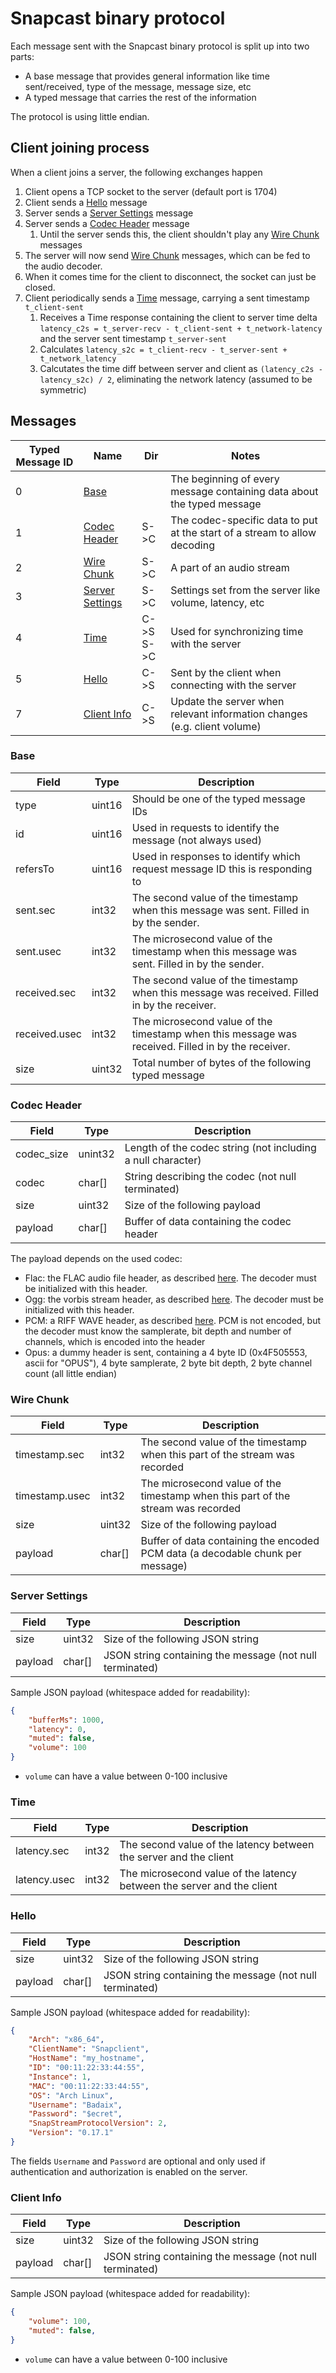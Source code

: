 # Snapcast binary protocol

Each message sent with the Snapcast binary protocol is split up into two parts:

- A base message that provides general information like time sent/received, type of the message, message size, etc
- A typed message that carries the rest of the information

The protocol is using little endian.

## Client joining process

When a client joins a server, the following exchanges happen

1. Client opens a TCP socket to the server (default port is 1704)
1. Client sends a [Hello](#hello) message
1. Server sends a [Server Settings](#server-settings) message
1. Server sends a [Codec Header](#codec-header) message
    1. Until the server sends this, the client shouldn't play any [Wire Chunk](#wire-chunk) messages
1. The server will now send [Wire Chunk](#wire-chunk) messages, which can be fed to the audio decoder.
1. When it comes time for the client to disconnect, the socket can just be closed.
1. Client periodically sends a [Time](#time) message, carrying a sent timestamp `t_client-sent`
    1. Receives a Time response containing the client to server time delta `latency_c2s = t_server-recv - t_client-sent + t_network-latency` and the server sent timestamp `t_server-sent`
    1. Calculates `latency_s2c = t_client-recv - t_server-sent + t_network_latency`
    1. Calcutates the time diff between server and client as `(latency_c2s - latency_s2c) / 2`, eliminating the network latency (assumed to be symmetric)

## Messages

| Typed Message ID | Name                                 | Dir  | Notes                                                                     |
|------------------|--------------------------------------|------|---------------------------------------------------------------------------|
| 0                | [Base](#base)                        |      | The beginning of every message containing data about the typed message    |
| 1                | [Codec Header](#codec-header)        | S->C | The codec-specific data to put at the start of a stream to allow decoding |
| 2                | [Wire Chunk](#wire-chunk)            | S->C | A part of an audio stream                                                 |
| 3                | [Server Settings](#server-settings)  | S->C | Settings set from the server like volume, latency, etc                    |
| 4                | [Time](#time)                        | C->S<br>S->C | Used for synchronizing time with the server                       |
| 5                | [Hello](#hello)                      | C->S | Sent by the client when connecting with the server                        |
| 7                | [Client Info](#client-info)          | C->S | Update the server when relevant information changes (e.g. client volume)  |

### Base

| Field                 | Type   | Description                                                                                       |
|-----------------------|--------|---------------------------------------------------------------------------------------------------|
| type                  | uint16 | Should be one of the typed message IDs                                                            |
| id                    | uint16 | Used in requests to identify the message (not always used)                                        |
| refersTo              | uint16 | Used in responses to identify which request message ID this is responding to                      |
| sent.sec              | int32  | The second value of the timestamp when this message was sent. Filled in by the sender.            |
| sent.usec             | int32  | The microsecond value of the timestamp when this message was sent. Filled in by the sender.       |
| received.sec          | int32  | The second value of the timestamp when this message was received. Filled in by the receiver.      |
| received.usec         | int32  | The microsecond value of the timestamp when this message was received. Filled in by the receiver. |
| size                  | uint32 | Total number of bytes of the following typed message                                              |

### Codec Header

| Field      | Type    | Description                                                 |
|------------|---------|-------------------------------------------------------------|
| codec_size | unint32 | Length of the codec string (not including a null character) |
| codec      | char[]  | String describing the codec (not null terminated)           |
| size       | uint32  | Size of the following payload                               |
| payload    | char[]  | Buffer of data containing the codec header                  |

The payload depends on the used codec:

- Flac: the FLAC audio file header, as described [here](https://www.the-roberts-family.net/metadata/flac.html#:~:text=Overall%20Structure&text=It%20has%20four%20parts%3A%20a,and%20the%20actual%20audio%20data.). The decoder must be initialized with this header.
- Ogg: the vorbis stream header, as described [here](https://xiph.org/vorbis/doc/Vorbis_I_spec.html#x1-610004.2). The decoder must be initialized with this header.
- PCM: a RIFF WAVE header, as described [here](https://de.wikipedia.org/wiki/RIFF_WAVE). PCM is not encoded, but the decoder must know the samplerate, bit depth and number of channels, which is encoded into the header
- Opus: a dummy header is sent, containing a 4 byte ID (0x4F505553, ascii for "OPUS"), 4 byte samplerate, 2 byte bit depth, 2 byte channel count (all little endian)

### Wire Chunk

| Field          | Type    | Description                                                                           |
|----------------|---------|---------------------------------------------------------------------------------------|
| timestamp.sec  | int32   | The second value of the timestamp when this part of the stream was recorded           |
| timestamp.usec | int32   | The microsecond value of the timestamp when this part of the stream was recorded      |
| size           | uint32  | Size of the following payload                                                         |
| payload        | char[]  | Buffer of data containing the encoded PCM data (a decodable chunk per message)        |

### Server Settings

| Field   | Type   | Description                                              |
|---------|--------|----------------------------------------------------------|
| size    | uint32 | Size of the following JSON string                        |
| payload | char[] | JSON string containing the message (not null terminated) |

Sample JSON payload (whitespace added for readability):

```json
{
    "bufferMs": 1000,
    "latency": 0,
    "muted": false,
    "volume": 100
}
```

- `volume` can have a value between 0-100 inclusive

### Time

| Field          | Type    | Description                                                            |
|----------------|---------|------------------------------------------------------------------------|
| latency.sec    | int32   | The second value of the latency between the server and the client      |
| latency.usec   | int32   | The microsecond value of the latency between the server and the client |

### Hello

| Field   | Type   | Description                                              |
|---------|--------|----------------------------------------------------------|
| size    | uint32 | Size of the following JSON string                        |
| payload | char[] | JSON string containing the message (not null terminated) |

Sample JSON payload (whitespace added for readability):

```json
{
    "Arch": "x86_64",
    "ClientName": "Snapclient",
    "HostName": "my_hostname",
    "ID": "00:11:22:33:44:55",
    "Instance": 1,
    "MAC": "00:11:22:33:44:55",
    "OS": "Arch Linux",
    "Username": "Badaix",
    "Password": "$ecret",
    "SnapStreamProtocolVersion": 2,
    "Version": "0.17.1"
}
```

The fields `Username` and `Password` are optional and only used if authentication and authorization is enabled on the server.

### Client Info

| Field   | Type   | Description                                              |
|---------|--------|----------------------------------------------------------|
| size    | uint32 | Size of the following JSON string                        |
| payload | char[] | JSON string containing the message (not null terminated) |

Sample JSON payload (whitespace added for readability):

```json
{
    "volume": 100,
    "muted": false,
}
```

- `volume` can have a value between 0-100 inclusive
